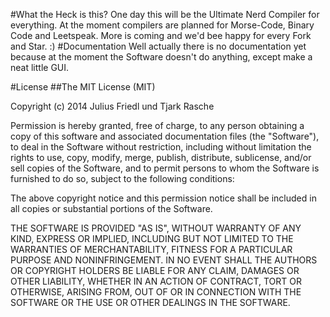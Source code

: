 #What the Heck is this?
One day this will be the Ultimate Nerd Compiler for everything.
At the moment compilers are planned for Morse-Code, Binary Code and Leetspeak.
More is coming and we'd bee happy for every Fork and Star. :)
#Documentation
Well actually there is no documentation yet because at the moment the Software doesn't do anything, except make a neat little GUI.

#License
##The MIT License (MIT)

Copyright (c) 2014 Julius Friedl und Tjark Rasche

Permission is hereby granted, free of charge, to any person obtaining a copy
of this software and associated documentation files (the "Software"), to deal
in the Software without restriction, including without limitation the rights
to use, copy, modify, merge, publish, distribute, sublicense, and/or sell
copies of the Software, and to permit persons to whom the Software is
furnished to do so, subject to the following conditions:

The above copyright notice and this permission notice shall be included in
all copies or substantial portions of the Software.

THE SOFTWARE IS PROVIDED "AS IS", WITHOUT WARRANTY OF ANY KIND, EXPRESS OR
IMPLIED, INCLUDING BUT NOT LIMITED TO THE WARRANTIES OF MERCHANTABILITY,
FITNESS FOR A PARTICULAR PURPOSE AND NONINFRINGEMENT. IN NO EVENT SHALL THE
AUTHORS OR COPYRIGHT HOLDERS BE LIABLE FOR ANY CLAIM, DAMAGES OR OTHER
LIABILITY, WHETHER IN AN ACTION OF CONTRACT, TORT OR OTHERWISE, ARISING FROM,
OUT OF OR IN CONNECTION WITH THE SOFTWARE OR THE USE OR OTHER DEALINGS IN
THE SOFTWARE.

